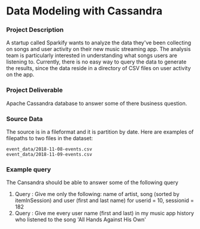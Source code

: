 # Data Modeling with Cassandra
### Project Description
A startup called Sparkify wants to analyze the data they've been collecting on songs and user activity on their new music streaming app. The analysis team is particularly interested in understanding what songs users are listening to. Currently, there is no easy way to query the data to generate the results, since the data reside in a directory of CSV files on user activity on the app.

### Project Deliverable
Apache Cassandra database to answer some of there business question.

### Source Data
The source is in a fileformat and it is partition by date.
Here are examples of filepaths to two files in the dataset:

```
event_data/2018-11-08-events.csv
event_data/2018-11-09-events.csv

```

### Example query
The Cansandra should be able to answer some of the following query

1. Query : Give me only the following: name of artist, song (sorted by itemInSession) and user (first and last name)  for userid = 10, sessionid = 182
1.  Query : Give me every user name (first and last) in my music app history who listened to the song 'All Hands Against His Own'

